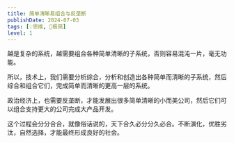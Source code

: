 ```yaml
---
title: 简单清晰易组合与反垄断
publishDate: 2024-07-03
tags: [💡思维, 🥚极简]
level: 1
---
```


越是复杂的系统，越需要组合各种简单清晰的子系统，否则容易混沌一片，毫无功能。

所以，技术上，我们需要分析综合，分析和创造出各种简单而清晰的子系统，然后综合和组合它们，完成简单而清晰的更高一层的系统。

政治经济上，也需要反垄断，才能发展出很多简单清晰的小而美公司，然后它们可以组合支持更大的公司完成大产品开发。

这个过程会分分合合，就像俗话说的，天下合久必分分久必合。不断演化，优胜劣汰，自然选择，才能最终形成良好的社会。
